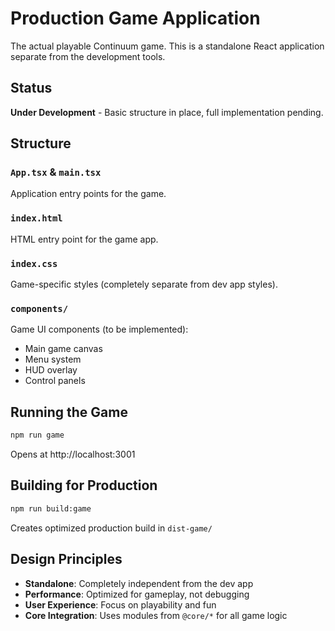 # Production Game Application

The actual playable Continuum game. This is a standalone React application separate from the development tools.

## Status

**Under Development** - Basic structure in place, full implementation pending.

## Structure

### `App.tsx` & `main.tsx`
Application entry points for the game.

### `index.html`
HTML entry point for the game app.

### `index.css`
Game-specific styles (completely separate from dev app styles).

### `components/`
Game UI components (to be implemented):
- Main game canvas
- Menu system
- HUD overlay
- Control panels

## Running the Game

```bash
npm run game
```

Opens at http://localhost:3001

## Building for Production

```bash
npm run build:game
```

Creates optimized production build in `dist-game/`

## Design Principles

- **Standalone**: Completely independent from the dev app
- **Performance**: Optimized for gameplay, not debugging
- **User Experience**: Focus on playability and fun
- **Core Integration**: Uses modules from `@core/*` for all game logic